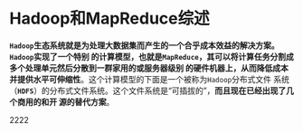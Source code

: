 Hadoop和MapReduce综述
=================================================================================
**`Hadoop`生态系统就是为处理大数据集而产生的一个合乎成本效益的解决方案。`Hadoop`实现了一个特别
的计算模型，也就是`MapReduce`，其可以将计算任务分割成多个处理单元然后分散到一群家用的或服务器级别
的硬件机器上，从而降低成本并提供水平可伸缩性**。这个计算模型的下面是一个被称为`Hadoop`分布式文件
系统（**`HDFS`**）的分布式文件系统。这个文件系统是“可插拔的”，**而且现在已经出现了几个商用的和开
源的替代方案**。






















































2222
